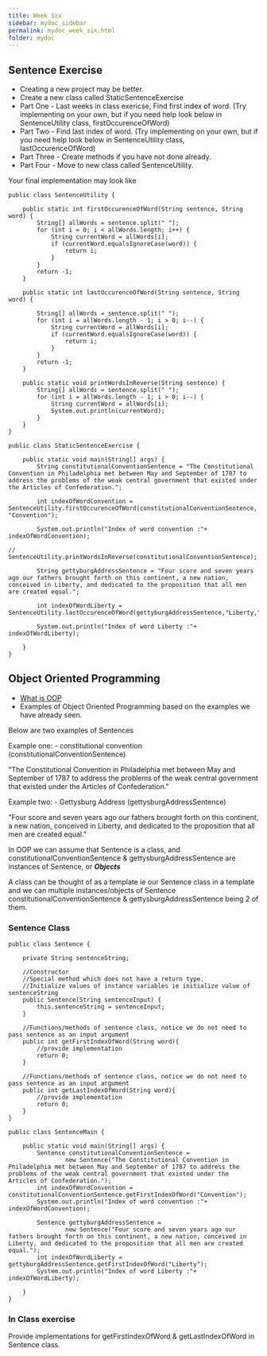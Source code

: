 ```yaml
---
title: Week Six
sidebar: mydoc_sidebar
permalink: mydoc_week_six.html
folder: mydoc
---
```


## Sentence Exercise

* Creating a new project may be better.
* Create a new class called StaticSentenceExercise
* Part One - Last weeks in class exericse, Find first index of word. (Try implementing on your own, but if you need help look below in SentenceUtility class, firstOccurenceOfWord)
* Part Two - Find last index of word. (Try implementing on your own, but if you need help look below in SentenceUtility class, lastOccurenceOfWord)
* Part Three - Create methods if you have not done already.
* Part Four -  Move to new class called SentenceUtility.


Your final implementation may look like

```
public class SentenceUtility {

    public static int firstOccurenceOfWord(String sentence, String word) {
        String[] allWords = sentence.split(" ");
        for (int i = 0; i < allWords.length; i++) {
            String currentWord = allWords[i];
            if (currentWord.equalsIgnoreCase(word)) {
                return i;
            }
        }
        return -1;
    }

    public static int lastOccurenceOfWord(String sentence, String word) {

        String[] allWords = sentence.split(" ");
        for (int i = allWords.length - 1; i > 0; i--) {
            String currentWord = allWords[i];
            if (currentWord.equalsIgnoreCase(word)) {
                return i;
            }
        }
        return -1;
    }

    public static void printWordsInReverse(String sentence) {
        String[] allWords = sentence.split(" ");
        for (int i = allWords.length - 1; i > 0; i--) {
            String currentWord = allWords[i];
            System.out.println(currentWord);
        }
    }
}
```

```
public class StaticSentenceExercise {

    public static void main(String[] args) {
        String constitutionalConventionSentence = "The Constitutional Convention in Philadelphia met between May and September of 1787 to address the problems of the weak central government that existed under the Articles of Confederation.";

        int indexOfWordConvention = SentenceUtility.firstOccurenceOfWord(constitutionalConventionSentence, "Convention");

        System.out.println("Index of word convention :"+ indexOfWordConvention);

//        SentenceUtility.printWordsInReverse(constitutionalConventionSentence);

        String gettyburgAddressSentence = "Four score and seven years ago our fathers brought forth on this continent, a new nation, conceived in Liberty, and dedicated to the proposition that all men are created equal.";

        int indexOfWordLiberty = SentenceUtility.lastOccurenceOfWord(gettyburgAddressSentence,"Liberty,");

        System.out.println("Index of word Liberty :"+ indexOfWordLiberty);

    }
}
```

## Object Oriented Programming

* [What is OOP](https://www.w3schools.com/java/java_oop.asp)
* Examples of Object Oriented Programming based on the examples we have already seen.

Below are two examples of Sentences

Example one: - constitutional convention (constitutionalConventionSentence)

"The Constitutional Convention in Philadelphia met between May and September of 1787 to address the problems of the weak central government that existed under the Articles of Confederation."

Example two: - Gettysburg Address (gettysburgAddressSentence)

"Four score and seven years ago our fathers brought forth on this continent, a new nation, conceived in Liberty, and dedicated to the proposition that all men are created equal."

In OOP we can assume that Sentence is a class, and constitutionalConventionSentence & gettysburgAddressSentence are instances of Sentence, or ***Objects***

A class can be thought of as a template ie our Sentence class in a template and we can multiple instances/objects of Sentence constitutionalConventionSentence & gettysburgAddressSentence being 2 of them.

### Sentence Class

```
public class Sentence {

    private String sentenceString;

    //Constructor
    //Special method which does not have a return type.
    //Initialize values of instance variables ie initialize value of sentenceString
    public Sentence(String sentenceInput) {
        this.sentenceString = sentenceInput;
    }

    //Functions/methods of sentence class, notice we do not need to pass sentence as an input argument
    public int getFirstIndexOfWord(String word){
        //provide implementation
        return 0;
    }

    //Functions/methods of sentence class, notice we do not need to pass sentence as an input argument
    public int getLastIndexOfWord(String word){
        //provide implementation
        return 0;
    }
}
```

```
public class SentenceMain {

    public static void main(String[] args) {
        Sentence constitutionalConventionSentence =
                new Sentence("The Constitutional Convention in Philadelphia met between May and September of 1787 to address the problems of the weak central government that existed under the Articles of Confederation.");
        int indexOfWordConvention = constitutionalConventionSentence.getFirstIndexOfWord("Convention");
        System.out.println("Index of word convention :"+ indexOfWordConvention);

        Sentence gettyburgAddressSentence =
                new Sentence("Four score and seven years ago our fathers brought forth on this continent, a new nation, conceived in Liberty, and dedicated to the proposition that all men are created equal.");
        int indexOfWordLiberty = gettyburgAddressSentence.getFirstIndexOfWord("Liberty");
        System.out.println("Index of word Liberty :"+ indexOfWordLiberty);

    }
}
```


### In Class exercise

Provide implementations for getFirstIndexOfWord & getLastIndexOfWord in Sentence class.


